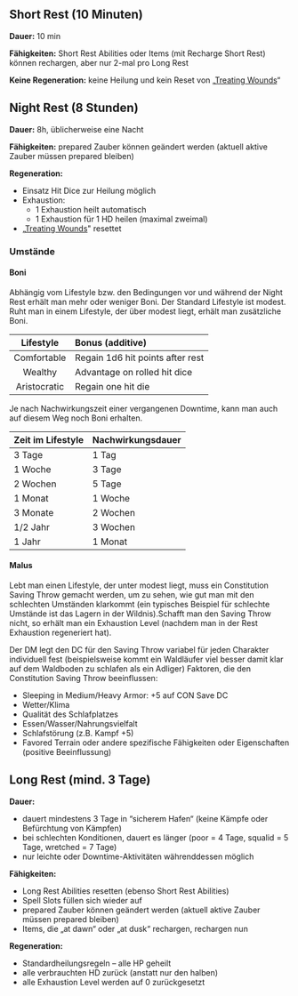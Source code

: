 
## Short Rest (10 Minuten)

**Dauer:** 10 min

**Fähigkeiten:** Short Rest Abilities oder Items (mit Recharge Short Rest) können rechargen, aber nur 2-mal pro Long Rest

**Keine Regeneration:** keine Heilung und kein Reset von „[Treating Wounds](https://lolindhir.github.io/PnP/rules/general/damage_recovery/regeneration_options)“




## Night Rest (8 Stunden)

**Dauer:** 8h, üblicherweise eine Nacht

**Fähigkeiten:** prepared Zauber können geändert werden (aktuell aktive Zauber müssen prepared bleiben)

**Regeneration:**
<div class="listNoGap"></div>

- Einsatz Hit Dice zur Heilung möglich
- Exhaustion:
    - 1 Exhaustion heilt automatisch
    - 1 Exhaustion für 1 HD heilen (maximal zweimal)
- „[Treating Wounds](https://lolindhir.github.io/PnP/rules/general/damage_recovery/regeneration_options)" resettet



### Umstände

#### Boni
Abhängig vom Lifestyle bzw. den Bedingungen vor und während der Night Rest erhält man mehr oder weniger Boni. Der Standard Lifestyle ist modest. Ruht man in einem Lifestyle, der über modest liegt, erhält man zusätzliche Boni.

|  Lifestyle   | Bonus (additive)                 |
| :----------: | :------------------------------- |
| Comfortable  | Regain 1d6 hit points after rest |
|   Wealthy    | Advantage on rolled hit dice     |
| Aristocratic | Regain one hit die               |

Je nach Nachwirkungszeit einer vergangenen Downtime, kann man auch auf diesem Weg noch Boni erhalten.

| Zeit im Lifestyle | Nachwirkungsdauer |
| :---------------- | :---------------- |
| 3 Tage            | 1 Tag             |
| 1 Woche           | 3 Tage            |
| 2 Wochen          | 5 Tage            |
| 1 Monat           | 1 Woche           |
| 3 Monate          | 2 Wochen          |
| 1/2 Jahr          | 3 Wochen          |
| 1 Jahr            | 1 Monat           |


#### Malus

Lebt man einen Lifestyle, der unter modest liegt, muss ein Constitution Saving Throw gemacht werden, um zu sehen, wie gut man mit den schlechten Umständen klarkommt (ein typisches Beispiel für schlechte Umstände ist das Lagern in der Wildnis).Schafft man den Saving Throw nicht, so erhält man ein Exhaustion Level (nachdem man in der Rest Exhaustion regeneriert hat).

Der DM legt den DC für den Saving Throw variabel für jeden Charakter individuell fest (beispielsweise kommt ein Waldläufer viel besser damit klar auf dem Waldboden zu schlafen als ein Adliger)
Faktoren, die den Constitution Saving Throw beeinflussen:
<div class="listNoGap"></div>

- Sleeping in Medium/Heavy Armor: +5 auf CON Save DC
- Wetter/Klima
- Qualität des Schlafplatzes
- Essen/Wasser/Nahrungsvielfalt
- Schlafstörung (z.B. Kampf +5)
- Favored Terrain oder andere spezifische Fähigkeiten oder Eigenschaften (positive Beeinflussung)



## Long Rest (mind. 3 Tage)

**Dauer:**
<div class="listNoGap"></div>

- dauert mindestens 3 Tage in “sicherem Hafen“ (keine Kämpfe oder Befürchtung von Kämpfen)
- bei schlechten Konditionen, dauert es länger (poor = 4 Tage, squalid = 5 Tage, wretched = 7 Tage)
- nur leichte oder Downtime-Aktivitäten währenddessen möglich

**Fähigkeiten:**
<div class="listNoGap"></div>

- Long Rest Abilities resetten (ebenso Short Rest Abilities)
- Spell Slots füllen sich wieder auf
- prepared Zauber können geändert werden (aktuell aktive Zauber müssen prepared bleiben)
- Items, die „at dawn“ oder „at dusk“ rechargen, rechargen nun

**Regeneration:**
<div class="listNoGap"></div>

- Standardheilungsregeln – alle HP geheilt
- alle verbrauchten HD zurück (anstatt nur den halben)
- alle Exhaustion Level werden auf 0 zurückgesetzt



